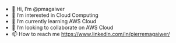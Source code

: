 - 👋 Hi, I’m @pmagaiwer
- 👀 I’m interested in Cloud Computing
- 🌱 I’m currently learning AWS Cloud
- 💞️ I’m looking to collaborate on AWS Cloud
- 📫 How to reach me https://www.linkedin.com/in/pierremagaiwer/

<!---
pmagaiwer/pmagaiwer is a ✨ special ✨ repository because its `README.md` (this file) appears on your GitHub profile.
You can click the Preview link to take a look at your changes.
--->
